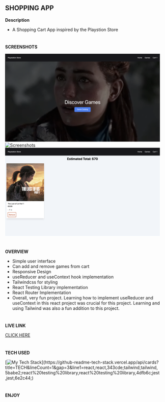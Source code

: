 ## SHOPPING APP

**Description**

- A Shopping Cart App inspired by the Playstion Store

#

**SCREENSHOTS**

![Screenshots](./src/images/store-screenshot.png)
![Screenshots](./src/images/store-products.png)
![Screenshots](./src/images/store-cart-screenshot.png)

#

**OVERVIEW**

- Simple user interface
- Can add and remove games from cart
- Responsive Design
- useReducer and useContext hook implementation
- Tailwindcss for styling
- React Testing Library implementation
- React Router Implementation
- Overall, very fun project. Learning how to implement useReducer and useContext in this react project was crucial for this project. Learning and using Tailwind was also a fun addition to this project.

#

**LIVE LINK**

[CLICK HERE]()

#

**TECH USED**

[![My Tech Stack](https://github-readme-tech-stack.vercel.app/api/cards?title=TECH&lineCount=1&gap=3&line1=react,react,343cde;tailwind,tailwind,5babe2;react%20testing%20library,react%20testing%20library,4dfb6c;jest,jest,6e2c44;)](https://github-readme-tech-stack.vercel.app/api/cards?title=TECH&lineCount=1&gap=3&line1=react,react,343cde;tailwind,tailwind,5babe2;react%20testing%20library,react%20testing%20library,4dfb6c;jest,jest,6e2c44;)

#

**ENJOY**

